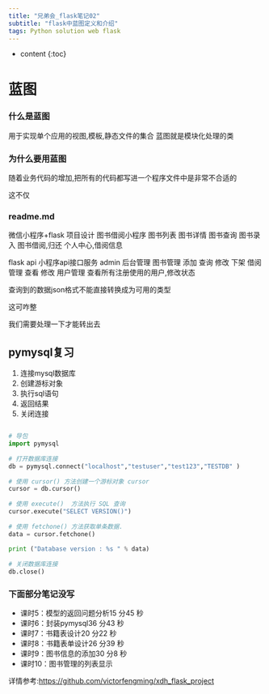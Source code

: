 ```yaml
---
title: "兄弟会_flask笔记02"
subtitle: "flask中蓝图定义和介绍"
tags: Python solution web flask
---
```






* content
{:toc}






# 蓝图
### 什么是蓝图
用于实现单个应用的视图,模板,静态文件的集合
蓝图就是模块化处理的类
### 为什么要用蓝图


随着业务代码的增加,把所有的代码都写进一个程序文件中是非常不合适的

这不仅
### readme.md

微信小程序+flask 项目设计
图书借阅小程序
    图书列表
    图书详情
    图书查询
    图书录入
    图书借阅,归还
    个人中心,借阅信息

flask
    api 小程序api接口服务
    admin    后台管理
        图书管理
            添加
            查询
            修改
            下架
        借阅管理
            查看
            修改
        用户管理
            查看所有注册使用的用户,修改状态
        
        
查询到的数据json格式不能直接转换成为可用的类型

这可咋整        

我们需要处理一下才能转出去

## pymysql复习
1. 连接mysql数据库
2. 创建游标对象
3. 执行sql语句
4. 返回结果
5. 关闭连接

```python

# 导包
import pymysql
 
# 打开数据库连接
db = pymysql.connect("localhost","testuser","test123","TESTDB" )
 
# 使用 cursor() 方法创建一个游标对象 cursor
cursor = db.cursor()
 
# 使用 execute()  方法执行 SQL 查询 
cursor.execute("SELECT VERSION()")
 
# 使用 fetchone() 方法获取单条数据.
data = cursor.fetchone()
 
print ("Database version : %s " % data)
 
# 关闭数据库连接
db.close()
```

### 下面部分笔记没写


- 课时5：模型的返回问题分析15 分45 秒
- 课时6：封装pymysql36 分43 秒
- 课时7：书籍表设计20 分22 秒
- 课时8：书籍表单设计26 分39 秒
- 课时9：图书信息的添加30 分8 秒
- 课时10：图书管理的列表显示


详情参考:https://github.com/victorfengming/xdh_flask_project